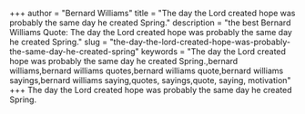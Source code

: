 +++
author = "Bernard Williams"
title = "The day the Lord created hope was probably the same day he created Spring."
description = "the best Bernard Williams Quote: The day the Lord created hope was probably the same day he created Spring."
slug = "the-day-the-lord-created-hope-was-probably-the-same-day-he-created-spring"
keywords = "The day the Lord created hope was probably the same day he created Spring.,bernard williams,bernard williams quotes,bernard williams quote,bernard williams sayings,bernard williams saying,quotes, sayings,quote, saying, motivation"
+++
The day the Lord created hope was probably the same day he created Spring.
